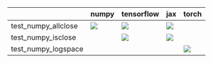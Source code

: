 |                     | numpy                                                                                                                                                                  | tensorflow                                                                                                                                                         | jax                                                                                                                                                                | torch                                                                                                                                                              |
|:--------------------|:-----------------------------------------------------------------------------------------------------------------------------------------------------------------------|:-------------------------------------------------------------------------------------------------------------------------------------------------------------------|:-------------------------------------------------------------------------------------------------------------------------------------------------------------------|:-------------------------------------------------------------------------------------------------------------------------------------------------------------------|
| test_numpy_allclose | <a href="https://github.com/unifyai/ivy/actions/runs/3602396621" rel="noopener noreferrer" target="_blank"><img src=https://img.shields.io/badge/-success-success></a> | <a href="https://github.com/unifyai/ivy/actions/runs/3602396621" rel="noopener noreferrer" target="_blank"><img src=https://img.shields.io/badge/-failure-red></a> | <a href="https://github.com/unifyai/ivy/actions/runs/3602396621" rel="noopener noreferrer" target="_blank"><img src=https://img.shields.io/badge/-failure-red></a> |                                                                                                                                                                    |
| test_numpy_isclose  |                                                                                                                                                                        | <a href="https://github.com/unifyai/ivy/actions/runs/3602396621" rel="noopener noreferrer" target="_blank"><img src=https://img.shields.io/badge/-failure-red></a> | <a href="https://github.com/unifyai/ivy/actions/runs/3602396621" rel="noopener noreferrer" target="_blank"><img src=https://img.shields.io/badge/-failure-red></a> |                                                                                                                                                                    |
| test_numpy_logspace |                                                                                                                                                                        |                                                                                                                                                                    |                                                                                                                                                                    | <a href="https://github.com/unifyai/ivy/actions/runs/3603759307" rel="noopener noreferrer" target="_blank"><img src=https://img.shields.io/badge/-failure-red></a> |